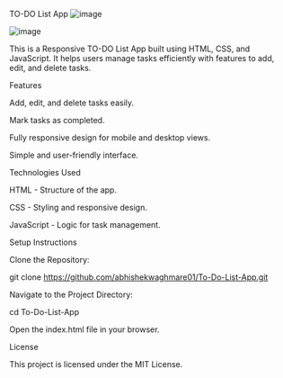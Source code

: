 TO-DO List App
![image](https://github.com/user-attachments/assets/7c1a2391-9e34-41b9-928d-dcec0be2d000)

![image](https://github.com/user-attachments/assets/b884d10b-0d5f-4997-a3ea-95f12e5d7629)


This is a Responsive TO-DO List App built using HTML, CSS, and JavaScript. It helps users manage tasks efficiently with features to add, edit, and delete tasks.

Features

Add, edit, and delete tasks easily.

Mark tasks as completed.

Fully responsive design for mobile and desktop views.

Simple and user-friendly interface.

Technologies Used

HTML - Structure of the app.

CSS - Styling and responsive design.

JavaScript - Logic for task management.

Setup Instructions

Clone the Repository:

git clone https://github.com/abhishekwaghmare01/To-Do-List-App.git

Navigate to the Project Directory:

cd To-Do-List-App

Open the index.html file in your browser.

License

This project is licensed under the MIT License.
